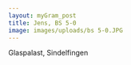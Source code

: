 ```yaml
---
layout: myGram_post
title: Jens, BS 5-0
image: images/uploads/bs 5-0.JPG
---
```


Glaspalast, Sindelfingen